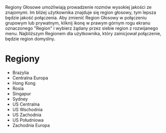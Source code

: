 <!-- TITLE: Regiony Głosowe -->
<!-- SUBTITLE: Discordowe Regiony Głosowe -->

Regiony Głosowe umożliwiają prowadzenie rozmów wysokiej jakości ze znajomymi. Im bliżej użytkownika znajduje się region głosowy, tym lepsza będzie jakość połączenia. Aby zmienić Region Głosowy w połączeniu grupowym lub prywatnym, kliknij ikonę w prawym górnym rogu ekranu oznaczonego "Region" i wybierz żądany przez siebie region z rozwijanego menu. Najbliższym Regionem dla użytkownika, który zainicjował połączenie, będzie region domyślny. 

# Regiony
* Brazylia
* Centralna Europa
* Hong Kong
* Rosia
* Singapur
* Sydney
* US Centralna
* US Wschodnia
* US Zachodnia
* US Południowa
* Zachodnia Europa